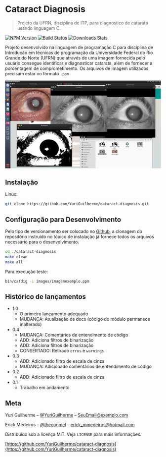 # Cataract Diagnosis
> Projeto da UFRN, disciplina de ITP, para diagnostico de catarata usando linguagem C.

[![NPM Version][npm-image]][npm-url]
[![Build Status][travis-image]][travis-url]
[![Downloads Stats][npm-downloads]][npm-url]

Projeto desenvolvido na linguagem de programação C para disciplina de Introdução em técnicas de programação da Universidade Federal do Rio Grande do Norte (UFRN) 
que através de uma imagem fornecida pelo usuário consegue identificar e diagnosticar catarata, além de fornecer a porcentagem de comprometimento. Os arquivos de imagem
utilizados precisam estar no formato `.ppm`


![](header.png)

## Instalação

Linux:

```sh
git clone https://github.com/YuriGuilherme/cataract-diagnosis.git
```

## Configuração para Desenvolvimento

Pelo tipo de versionamento ser colocado no [Github](github.com), a clonagem do repositório instruído no tópico de instalação já fornece todos os arquivos necessário para o desenvolvimento.  

```sh
cd ./cataract-diagnosis
make clean
make all
```

Para execução teste:

```sh
bin/catdig -i images/imagemexemplo.ppm
```

## Histórico de lançamentos

* 1.0
    * O primeiro lançamento adequado
    * MUDANÇA: Atualização de docs (código do módulo permanece inalterado)
* 0.4
    * MUDANÇA: Comentários de entendimento de código
    * ADD: Adiciona filtros de binarização
    * ADD: Adiciona filtros de binarização
    * CONSERTADO: Retirado `erros` e `warnings` 
* 0.3
    * ADD: Adicionado filtro de escala de cinza
    * MUDANÇA: Adicionado comentários de entendimento de código
* 0.2
    * ADD: Adicionado filtro de escala de cinza
* 0.1
    * Trabalho em andamento

## Meta

Yuri Guilherme – [@YuriGuilherme](https://www.facebook.com/yuri.g.moura) – SeuEmail@exemplo.com

Erick Medeiros – [@thecogmel](https://www.facebook.com/TheCogmel) – erick_mmedeiros@hotmail.com

Distribuído sob a licença MIT. Veja `LICENSE` para mais informações.

[https://github.com/YuriGuilherme/cataract-diagnosis](https://github.com/YuriGuilherme/cataract-diagnosis)

[npm-image]: https://img.shields.io/npm/v/datadog-metrics.svg?style=flat-square
[npm-url]: https://npmjs.org/package/datadog-metrics
[npm-downloads]: https://img.shields.io/npm/dm/datadog-metrics.svg?style=flat-square
[travis-image]: https://img.shields.io/travis/dbader/node-datadog-metrics/master.svg?style=flat-square
[travis-url]: https://travis-ci.org/dbader/node-datadog-metrics

